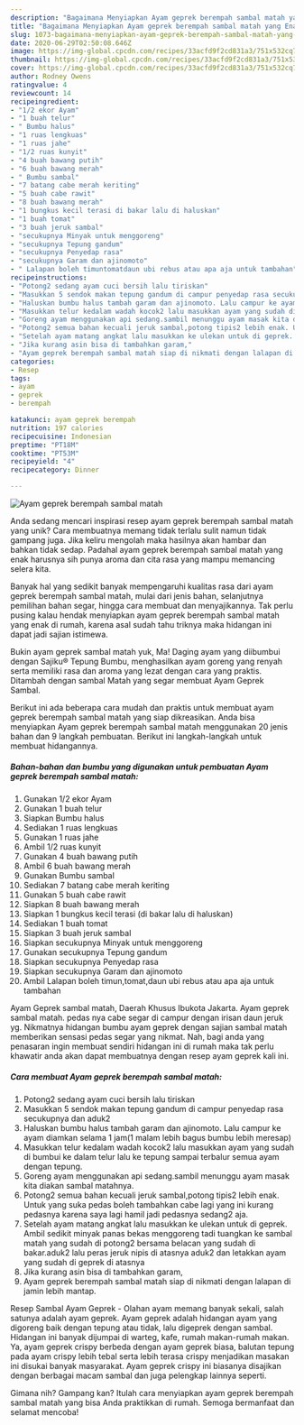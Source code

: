 ```yaml
---
description: "Bagaimana Menyiapkan Ayam geprek berempah sambal matah yang Enak Banget"
title: "Bagaimana Menyiapkan Ayam geprek berempah sambal matah yang Enak Banget"
slug: 1073-bagaimana-menyiapkan-ayam-geprek-berempah-sambal-matah-yang-enak-banget
date: 2020-06-29T02:50:08.646Z
image: https://img-global.cpcdn.com/recipes/33acfd9f2cd831a3/751x532cq70/ayam-geprek-berempah-sambal-matah-foto-resep-utama.jpg
thumbnail: https://img-global.cpcdn.com/recipes/33acfd9f2cd831a3/751x532cq70/ayam-geprek-berempah-sambal-matah-foto-resep-utama.jpg
cover: https://img-global.cpcdn.com/recipes/33acfd9f2cd831a3/751x532cq70/ayam-geprek-berempah-sambal-matah-foto-resep-utama.jpg
author: Rodney Owens
ratingvalue: 4
reviewcount: 14
recipeingredient:
- "1/2 ekor Ayam"
- "1 buah telur"
- " Bumbu halus"
- "1 ruas lengkuas"
- "1 ruas jahe"
- "1/2 ruas kunyit"
- "4 buah bawang putih"
- "6 buah bawang merah"
- " Bumbu sambal"
- "7 batang cabe merah keriting"
- "5 buah cabe rawit"
- "8 buah bawang merah"
- "1 bungkus kecil terasi di bakar lalu di haluskan"
- "1 buah tomat"
- "3 buah jeruk sambal"
- "secukupnya Minyak untuk menggoreng"
- "secukupnya Tepung gandum"
- "secukupnya Penyedap rasa"
- "secukupnya Garam dan ajinomoto"
- " Lalapan boleh timuntomatdaun ubi rebus atau apa aja untuk tambahan"
recipeinstructions:
- "Potong2 sedang ayam cuci bersih lalu tiriskan"
- "Masukkan 5 sendok makan tepung gandum di campur penyedap rasa secukupnya dan aduk2"
- "Haluskan bumbu halus tambah garam dan ajinomoto. Lalu campur ke ayam diamkan selama 1 jam(1 malam lebih bagus bumbu lebih meresap)"
- "Masukkan telur kedalam wadah kocok2 lalu masukkan ayam yang sudah di bumbui ke dalam telur lalu ke tepung sampai terbalur semua ayam dengan tepung."
- "Goreng ayam menggunakan api sedang.sambil menunggu ayam masak kita diakan sambal matahnya."
- "Potong2 semua bahan kecuali jeruk sambal,potong tipis2 lebih enak. Untuk yang suka pedas boleh tambahkan cabe lagi yang ini kurang pedasnya karena saya lagi hamil jadi pedasnya sedang2 aja."
- "Setelah ayam matang angkat lalu masukkan ke ulekan untuk di geprek. Ambil sedikit minyak panas bekas menggoreng tadi tuangkan ke sambal matah yang sudah di potong2 bersama belacan yang sudah di bakar.aduk2 lalu peras jeruk nipis di atasnya aduk2 dan letakkan ayam yang sudah di geprek di atasnya"
- "Jika kurang asin bisa di tambahkan garam,"
- "Ayam geprek berempah sambal matah siap di nikmati dengan lalapan di jamin lebih mantap."
categories:
- Resep
tags:
- ayam
- geprek
- berempah

katakunci: ayam geprek berempah 
nutrition: 197 calories
recipecuisine: Indonesian
preptime: "PT18M"
cooktime: "PT53M"
recipeyield: "4"
recipecategory: Dinner

---
```



![Ayam geprek berempah sambal matah](https://img-global.cpcdn.com/recipes/33acfd9f2cd831a3/751x532cq70/ayam-geprek-berempah-sambal-matah-foto-resep-utama.jpg)

Anda sedang mencari inspirasi resep ayam geprek berempah sambal matah yang unik? Cara membuatnya memang tidak terlalu sulit namun tidak gampang juga. Jika keliru mengolah maka hasilnya akan hambar dan bahkan tidak sedap. Padahal ayam geprek berempah sambal matah yang enak harusnya sih punya aroma dan cita rasa yang mampu memancing selera kita.

Banyak hal yang sedikit banyak mempengaruhi kualitas rasa dari ayam geprek berempah sambal matah, mulai dari jenis bahan, selanjutnya pemilihan bahan segar, hingga cara membuat dan menyajikannya. Tak perlu pusing kalau hendak menyiapkan ayam geprek berempah sambal matah yang enak di rumah, karena asal sudah tahu triknya maka hidangan ini dapat jadi sajian istimewa.

Bukin ayam geprek sambal matah yuk, Ma! Daging ayam yang diibumbui dengan Sajiku® Tepung Bumbu, menghasilkan ayam goreng yang renyah serta memiliki rasa dan aroma yang lezat dengan cara yang praktis. Ditambah dengan sambal Matah yang segar membuat Ayam Geprek Sambal.


Berikut ini ada beberapa cara mudah dan praktis untuk membuat ayam geprek berempah sambal matah yang siap dikreasikan. Anda bisa menyiapkan Ayam geprek berempah sambal matah menggunakan 20 jenis bahan dan 9 langkah pembuatan. Berikut ini langkah-langkah untuk membuat hidangannya.

<!--inarticleads1-->

##### Bahan-bahan dan bumbu yang digunakan untuk pembuatan Ayam geprek berempah sambal matah:

1. Gunakan 1/2 ekor Ayam
1. Gunakan 1 buah telur
1. Siapkan  Bumbu halus
1. Sediakan 1 ruas lengkuas
1. Gunakan 1 ruas jahe
1. Ambil 1/2 ruas kunyit
1. Gunakan 4 buah bawang putih
1. Ambil 6 buah bawang merah
1. Gunakan  Bumbu sambal
1. Sediakan 7 batang cabe merah keriting
1. Gunakan 5 buah cabe rawit
1. Siapkan 8 buah bawang merah
1. Siapkan 1 bungkus kecil terasi (di bakar lalu di haluskan)
1. Sediakan 1 buah tomat
1. Siapkan 3 buah jeruk sambal
1. Siapkan secukupnya Minyak untuk menggoreng
1. Gunakan secukupnya Tepung gandum
1. Siapkan secukupnya Penyedap rasa
1. Siapkan secukupnya Garam dan ajinomoto
1. Ambil  Lalapan boleh timun,tomat,daun ubi rebus atau apa aja untuk tambahan


Ayam Geprek sambal matah, Daerah Khusus Ibukota Jakarta. Ayam geprek sambal matah. pedas nya cabe segar di campur dengan irisan daun jeruk yg. Nikmatnya hidangan bumbu ayam geprek dengan sajian sambal matah memberikan sensasi pedas segar yang nikmat. Nah, bagi anda yang penasaran ingin membuat sendiri hidangan ini di rumah maka tak perlu khawatir anda akan dapat membuatnya dengan resep ayam geprek kali ini. 

<!--inarticleads2-->

##### Cara membuat Ayam geprek berempah sambal matah:

1. Potong2 sedang ayam cuci bersih lalu tiriskan
1. Masukkan 5 sendok makan tepung gandum di campur penyedap rasa secukupnya dan aduk2
1. Haluskan bumbu halus tambah garam dan ajinomoto. Lalu campur ke ayam diamkan selama 1 jam(1 malam lebih bagus bumbu lebih meresap)
1. Masukkan telur kedalam wadah kocok2 lalu masukkan ayam yang sudah di bumbui ke dalam telur lalu ke tepung sampai terbalur semua ayam dengan tepung.
1. Goreng ayam menggunakan api sedang.sambil menunggu ayam masak kita diakan sambal matahnya.
1. Potong2 semua bahan kecuali jeruk sambal,potong tipis2 lebih enak. Untuk yang suka pedas boleh tambahkan cabe lagi yang ini kurang pedasnya karena saya lagi hamil jadi pedasnya sedang2 aja.
1. Setelah ayam matang angkat lalu masukkan ke ulekan untuk di geprek. Ambil sedikit minyak panas bekas menggoreng tadi tuangkan ke sambal matah yang sudah di potong2 bersama belacan yang sudah di bakar.aduk2 lalu peras jeruk nipis di atasnya aduk2 dan letakkan ayam yang sudah di geprek di atasnya
1. Jika kurang asin bisa di tambahkan garam,
1. Ayam geprek berempah sambal matah siap di nikmati dengan lalapan di jamin lebih mantap.


Resep Sambal Ayam Geprek - Olahan ayam memang banyak sekali, salah satunya adalah ayam geprek. Ayam geprek adalah hidangan ayam yang digoreng baik dengan tepung atau tidak, lalu digeprek dengan sambal. Hidangan ini banyak dijumpai di warteg, kafe, rumah makan-rumah makan. Ya, ayam geprek crispy berbeda dengan ayam geprek biasa, balutan tepung pada ayam crispy lebih tebal serta lebih terasa crispy menjadikan masakan ini disukai banyak masyarakat. Ayam geprek crispy ini biasanya disajikan dengan berbagai macam sambal dan juga pelengkap lainnya seperti. 

Gimana nih? Gampang kan? Itulah cara menyiapkan ayam geprek berempah sambal matah yang bisa Anda praktikkan di rumah. Semoga bermanfaat dan selamat mencoba!

